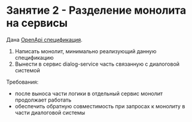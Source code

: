 # Занятие 2 - Разделение монолита на сервисы

Дана [OpenApi спецификация](./openapi.json).

1. Написать монолит, минимально реализующий данную спецификацию
2. Вынести в сервис dialog-service часть связанную с диалоговой системой

Требования:
- после выноса части логики в отдельный сервис монолит продолжает работать
- обеспечить обратную совместимость при запросах к монолиту в части диалоговой системы
